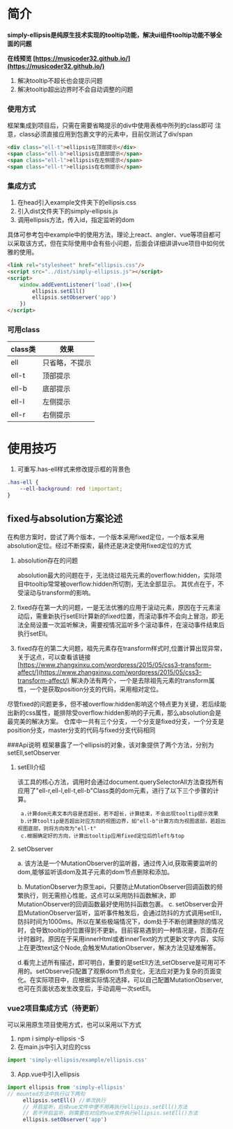 # 简介
**simply-ellipsis是纯原生技术实现的tooltip功能，解决ui组件tooltip功能不够全面的问题**

**在线预览 [https://musicoder32.github.io/](https://musicoder32.github.io/)**

1. 解决tooltip不超长也会提示问题
2. 解决tooltip超出边界时不会自动调整的问题

### 使用方式
框架集成到项目后，只需在需要省略提示的div中使用表格中所列的class即可
注意，class必须直接应用到包裹文字的元素中，目前仅测试了div/span

```html
<div class="ell-t">ellipsis在顶部提示</div>
<span class="ell-b">ellipsis在底部提示</span>
<span class="ell-l">ellipsis在左侧提示</span>
<span class="ell-t">ellipsis在右侧提示</span>
```
### 集成方式

1. 在head引入example文件夹下的ellipsis.css
2. 引入dist文件夹下的simply-ellipsis.js
3. 调用ellipsis方法，传入id，指定监听的dom

具体可参考包中example中的使用方法，理论上react、angler、vue等项目都可以采取该方式，但在实际使用中会有些小问题，后面会详细讲讲vue项目中如何优雅的使用。

```html
<link rel="stylesheet" href="ellipsis.css"/>
<script src="../dist/simply-ellipsis.js"></script>
<script>
	window.addEventListener('load',()=>{
  		ellipsis.setEll()
  		ellipsis.setObserver('app')
	})
</script>
```

### 可用class
|class类|效果  |
|--|--|
| ell| 只省略，不提示 |
| ell-t| 顶部提示 |
| ell-b| 底部提示 |
| ell-l| 左侧提示 |
|ell-r| 右侧提示 |

# 使用技巧
1. 可重写.has-ell样式来修改提示框的背景色

```css
.has-ell {
    --ell-background: red !important;
}
```

## fixed与absolution方案论述
在构思方案时，尝试了两个版本，一个版本采用fixed定位，一个版本采用absolution定位。经过不断探索，最终还是决定使用fixed定位的方式
1. absolution存在的问题

   absolution最大的问题在于，无法绕过祖先元素的overflow:hidden，实际项目中tooltip常常被overflow:hidden所切割，无法全部显示。 其优点在于，不受滚动与transform的影响。

2. fixed存在第一大的问题，一是无法优雅的应用于滚动元素，原因在于元素滚动后，需重新执行setEll计算新的fixed位置，而滚动事件不会向上冒泡，即无法全局设置一次监听解决，需要视情况监听多个滚动事件，在滚动事件结束后执行setEll。
3. fixed存在的第二大问题，祖先元素存在transform样式时,位置计算出现异常，关于这点，可以查看该链接[https://www.zhangxinxu.com/wordpress/2015/05/css3-transform-affect/](https://www.zhangxinxu.com/wordpress/2015/05/css3-transform-affect/)
   解决办法有两个，一个是去除祖先元素的transform属性，一个是获取position分支的代码，采用相对定位。

尽管fixed的问题更多，但不被overflow:hidden影响这个特点更为关键，若后续能出新的css属性，能排除受overflow:hidden影响的子元素，那么absolution会是最完美的解决方案。
仓库中一共有三个分支，一个分支是fixed分支，一个分支是position分支，master分支的代码与fixed分支代码相同


###Api说明
框架暴露了一个ellipsis的对象，该对象提供了两个方法，分别为setEll,setObserver

1. setEll介绍

   该工具的核心方法，调用时会通过document.querySelectorAll方法查找所有应用了"ell-r,ell-l,ell-t,ell-b"Class类的dom元素，进行了以下三个步骤的计算。

        a.计算dom元素文本内容是否超长，若不超长，计算结束，不会出现tooltip提示效果
        b.计算tooltip是否超出对应方向的视图边界，如"ell-b"计算方向为视图底部，若超出视图底部，则将方向改为"ell-t"
        c.根据确定好的方向，计算出tooltip应用fixed定位后的left与top
2. setObserver

   a. 该方法是一个MutationObserver的监听器，通过传入id,获取需要监听的dom,能够监听该dom及其子元素的dom节点删除和添加。

   b. MutationObserver为原生api，只要防止MutationObserver回调函数的频繁执行，则无需担心性能，这点可以采用防抖函数解决，即MutationObserver的回调函数最好使用防抖函数包裹。
   c. setObserver会开启MutationObserver监听，监听事件触发后，会通过防抖的方式调用setEll，防抖时间为1000ms。所以在某些极端情况下，dom处于不断创建删除的情况时，会导致tooltip的位置得到不更新。目前容易遇到的一种情况是，页面存在计时器时。原因在于采用innerHtml或者innerText的方式更新文字内容，实际上在更改text这个Node,会触发MutationObserver，解决方法见疑难解答。

   d.看完上述所有描述，即可明白，重要的是setEll方法,setObserve是可用可不用的。setObserve只配置了观察dom节点变化，无法应对更为复杂的页面变化。在实际项目中，应根据实际情况选择，可以自己配置MutationObserver,也可在页面状态发生改变后，手动调用一次setEll。

### vue2项目集成方式（待更新）
可以采用原生项目使用方式，也可以采用以下方式
1. npm i simply-ellipsis -S
2. 在main.js中引入对应的css

```javascript
import 'simply-ellipsis/example/ellipsis.css'
```
3. App.vue中引入ellipsis

```javascript
import ellipsis from 'simply-ellipsis'
// mounted方法中执行以下两句
     ellipsis.setEll() //单次执行
     // 开启监听，后续vue文件中便不用再执行ellipsis.setEll()方法
     // 若不开启监听，则需要在对应的vue文件执行ellipsis.setEll()方法
     ellipsis.setObserver('app') 
```